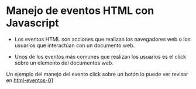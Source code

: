 # Manejo de eventos HTML con Javascript

- Los eventos HTML son acciones que realizan los navegadores web o los usuarios que interactúan con un documento web.

- Unos de los eventos más comunes que realizan los usuarios es el click sobre un elemento del documentos web.

Un ejemplo del manejo del evento click sobre un botón lo puede ver revisar en [html-eventos-01](html-eventos-01/readme.md)



